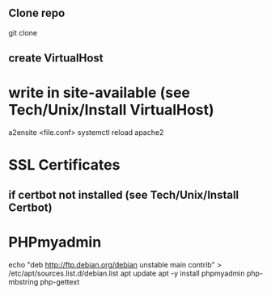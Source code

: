 
## Clone repo
git clone <repo>

## create VirtualHost
# write in site-available (see Tech/Unix/Install VirtualHost)
a2ensite <file.conf>
systemctl reload apache2

# SSL Certificates
## if certbot not installed (see Tech/Unix/Install Certbot)

# PHPmyadmin
echo "deb http://ftp.debian.org/debian unstable main contrib" > /etc/apt/sources.list.d/debian.list
apt update
apt -y install phpmyadmin php-mbstring php-gettext

